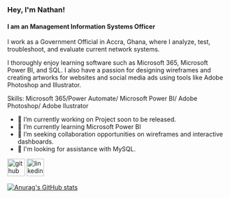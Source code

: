 ### Hey, I'm Nathan!

#### I am an Management Information Systems Officer 

I work as a Government Official in Accra, Ghana, where I analyze, test, troubleshoot, and evaluate current network systems.

I thoroughly enjoy learning software such as Microsoft 365, Microsoft Power BI, and SQL. I also have a passion for designing wireframes and creating artworks for websites and social media ads using tools like Adobe Photoshop and Illustrator. 

Skills: Microsoft 365/Power Automate/ Microsoft Power BI/ Adobe Photoshop/ Adobe llustrator

- 🔭 I’m currently working on Project soon to be released. 
- 🌱 I’m currently learning Microsoft Power BI  
- 👯 I’m seeking collaboration opportunities on wireframes and interactive dashboards.
- 🤔 I'm looking for assistance with MySQL.


[<img src='https://cdn.jsdelivr.net/npm/simple-icons@3.0.1/icons/github.svg' alt='github' height='40'>](https://github.com/NATHANDA39)  [<img src='https://cdn.jsdelivr.net/npm/simple-icons@3.0.1/icons/linkedin.svg' alt='linkedin' height='40'>](https://www.linkedin.com/in/https://www.linkedin.com/in/nathan-lartey//)  

[![Anurag's GitHub stats](https://github-readme-stats.vercel.app/api?username=nATHANDA39)](https://github.com/anuraghazra/github-readme-stats)



